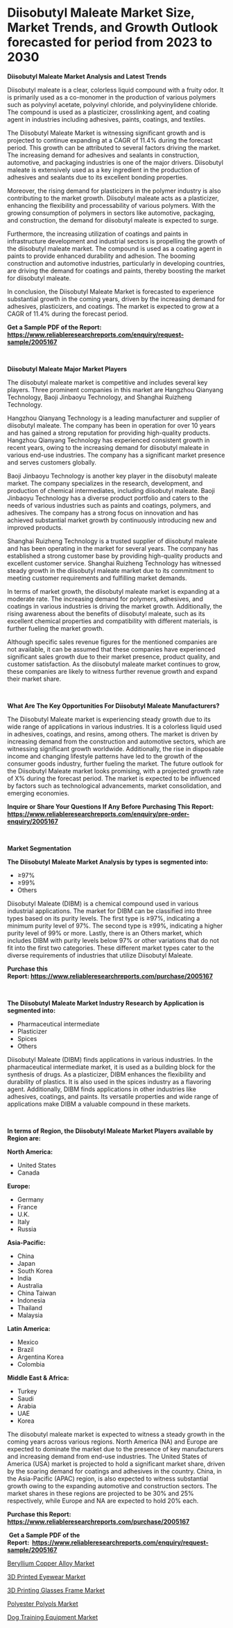 <p><h1>Diisobutyl Maleate Market Size, Market Trends, and Growth Outlook forecasted for period from 2023 to 2030</h1></p><p><strong>Diisobutyl Maleate Market Analysis and Latest Trends</strong></p>
<p><p>Diisobutyl maleate is a clear, colorless liquid compound with a fruity odor. It is primarily used as a co-monomer in the production of various polymers such as polyvinyl acetate, polyvinyl chloride, and polyvinylidene chloride. The compound is used as a plasticizer, crosslinking agent, and coating agent in industries including adhesives, paints, coatings, and textiles.</p><p>The Diisobutyl Maleate Market is witnessing significant growth and is projected to continue expanding at a CAGR of 11.4% during the forecast period. This growth can be attributed to several factors driving the market. The increasing demand for adhesives and sealants in construction, automotive, and packaging industries is one of the major drivers. Diisobutyl maleate is extensively used as a key ingredient in the production of adhesives and sealants due to its excellent bonding properties.</p><p>Moreover, the rising demand for plasticizers in the polymer industry is also contributing to the market growth. Diisobutyl maleate acts as a plasticizer, enhancing the flexibility and processability of various polymers. With the growing consumption of polymers in sectors like automotive, packaging, and construction, the demand for diisobutyl maleate is expected to surge.</p><p>Furthermore, the increasing utilization of coatings and paints in infrastructure development and industrial sectors is propelling the growth of the diisobutyl maleate market. The compound is used as a coating agent in paints to provide enhanced durability and adhesion. The booming construction and automotive industries, particularly in developing countries, are driving the demand for coatings and paints, thereby boosting the market for diisobutyl maleate.</p><p>In conclusion, the Diisobutyl Maleate Market is forecasted to experience substantial growth in the coming years, driven by the increasing demand for adhesives, plasticizers, and coatings. The market is expected to grow at a CAGR of 11.4% during the forecast period.</p></p>
<p><strong>Get a Sample PDF of the Report:&nbsp; <a href="https://www.reliableresearchreports.com/enquiry/request-sample/2005167">https://www.reliableresearchreports.com/enquiry/request-sample/2005167</a></strong></p>
<p>&nbsp;</p>
<p><strong>Diisobutyl Maleate Major Market Players</strong></p>
<p><p>The diisobutyl maleate market is competitive and includes several key players. Three prominent companies in this market are Hangzhou Qianyang Technology, Baoji Jinbaoyu Technology, and Shanghai Ruizheng Technology.</p><p>Hangzhou Qianyang Technology is a leading manufacturer and supplier of diisobutyl maleate. The company has been in operation for over 10 years and has gained a strong reputation for providing high-quality products. Hangzhou Qianyang Technology has experienced consistent growth in recent years, owing to the increasing demand for diisobutyl maleate in various end-use industries. The company has a significant market presence and serves customers globally.</p><p>Baoji Jinbaoyu Technology is another key player in the diisobutyl maleate market. The company specializes in the research, development, and production of chemical intermediates, including diisobutyl maleate. Baoji Jinbaoyu Technology has a diverse product portfolio and caters to the needs of various industries such as paints and coatings, polymers, and adhesives. The company has a strong focus on innovation and has achieved substantial market growth by continuously introducing new and improved products.</p><p>Shanghai Ruizheng Technology is a trusted supplier of diisobutyl maleate and has been operating in the market for several years. The company has established a strong customer base by providing high-quality products and excellent customer service. Shanghai Ruizheng Technology has witnessed steady growth in the diisobutyl maleate market due to its commitment to meeting customer requirements and fulfilling market demands.</p><p>In terms of market growth, the diisobutyl maleate market is expanding at a moderate rate. The increasing demand for polymers, adhesives, and coatings in various industries is driving the market growth. Additionally, the rising awareness about the benefits of diisobutyl maleate, such as its excellent chemical properties and compatibility with different materials, is further fueling the market growth.</p><p>Although specific sales revenue figures for the mentioned companies are not available, it can be assumed that these companies have experienced significant sales growth due to their market presence, product quality, and customer satisfaction. As the diisobutyl maleate market continues to grow, these companies are likely to witness further revenue growth and expand their market share.</p></p>
<p>&nbsp;</p>
<p><strong>What Are The Key Opportunities For Diisobutyl Maleate Manufacturers?</strong></p>
<p><p>The Diisobutyl Maleate market is experiencing steady growth due to its wide range of applications in various industries. It is a colorless liquid used in adhesives, coatings, and resins, among others. The market is driven by increasing demand from the construction and automotive sectors, which are witnessing significant growth worldwide. Additionally, the rise in disposable income and changing lifestyle patterns have led to the growth of the consumer goods industry, further fueling the market. The future outlook for the Diisobutyl Maleate market looks promising, with a projected growth rate of X% during the forecast period. The market is expected to be influenced by factors such as technological advancements, market consolidation, and emerging economies.</p></p>
<p><strong>Inquire or Share Your Questions If Any Before Purchasing This Report: <a href="https://www.reliableresearchreports.com/enquiry/pre-order-enquiry/2005167">https://www.reliableresearchreports.com/enquiry/pre-order-enquiry/2005167</a></strong></p>
<p>&nbsp;</p>
<p><strong>Market Segmentation</strong></p>
<p><strong>The Diisobutyl Maleate Market Analysis by types is segmented into:</strong></p>
<p><ul><li>≥97%</li><li>≥99%</li><li>Others</li></ul></p>
<p><p>Diisobutyl Maleate (DIBM) is a chemical compound used in various industrial applications. The market for DIBM can be classified into three types based on its purity levels. The first type is ≥97%, indicating a minimum purity level of 97%. The second type is ≥99%, indicating a higher purity level of 99% or more. Lastly, there is an Others market, which includes DIBM with purity levels below 97% or other variations that do not fit into the first two categories. These different market types cater to the diverse requirements of industries that utilize Diisobutyl Maleate.</p></p>
<p><strong>Purchase this Report:&nbsp;<a href="https://www.reliableresearchreports.com/purchase/2005167">https://www.reliableresearchreports.com/purchase/2005167</a></strong></p>
<p>&nbsp;</p>
<p><strong>The Diisobutyl Maleate Market Industry Research by Application is segmented into:</strong></p>
<p><ul><li>Pharmaceutical intermediate</li><li>Plasticizer</li><li>Spices</li><li>Others</li></ul></p>
<p><p>Diisobutyl Maleate (DIBM) finds applications in various industries. In the pharmaceutical intermediate market, it is used as a building block for the synthesis of drugs. As a plasticizer, DIBM enhances the flexibility and durability of plastics. It is also used in the spices industry as a flavoring agent. Additionally, DIBM finds applications in other industries like adhesives, coatings, and paints. Its versatile properties and wide range of applications make DIBM a valuable compound in these markets.</p></p>
<p>&nbsp;</p>
<p><strong>In terms of Region, the Diisobutyl Maleate Market Players available by Region are:</strong></p>
<p>
    <p> <strong> North America: </strong>
        <ul>
            <li>United States</li>
            <li>Canada</li>
        </ul>
        </p> 
    <p> <strong> Europe: </strong>
        <ul>
            <li>Germany</li>
            <li>France</li>
            <li>U.K.</li>
            <li>Italy</li>
            <li>Russia</li>
        </ul>
        </p> 
    <p> <strong> Asia-Pacific: </strong>
        <ul>
            <li>China</li>
            <li>Japan</li>
            <li>South Korea</li>
            <li>India</li>
            <li>Australia</li>
            <li>China Taiwan</li>
            <li>Indonesia</li>
            <li>Thailand</li>
            <li>Malaysia</li>
        </ul>
        </p> 
    <p> <strong> Latin America: </strong>
        <ul>
            <li>Mexico</li>
            <li>Brazil</li>
            <li>Argentina Korea</li>
            <li>Colombia</li>
        </ul>
        </p> 
    <p> <strong> Middle East & Africa: </strong>
        <ul>
            <li>Turkey</li>
            <li>Saudi</li>
            <li>Arabia</li>
            <li>UAE</li>
            <li>Korea</li>
        </ul>
    </p>
    </p>
<p><p>The diisobutyl maleate market is expected to witness a steady growth in the coming years across various regions. North America (NA) and Europe are expected to dominate the market due to the presence of key manufacturers and increasing demand from end-use industries. The United States of America (USA) market is projected to hold a significant market share, driven by the soaring demand for coatings and adhesives in the country. China, in the Asia-Pacific (APAC) region, is also expected to witness substantial growth owing to the expanding automotive and construction sectors. The market shares in these regions are projected to be 30% and 25% respectively, while Europe and NA are expected to hold 20% each.</p></p>
<p><strong>Purchase this Report: <a href="https://www.reliableresearchreports.com/purchase/2005167">https://www.reliableresearchreports.com/purchase/2005167</a></strong></p>
<p>&nbsp;<strong>Get a Sample PDF of the Report:&nbsp;&nbsp;<a href="https://www.reliableresearchreports.com/enquiry/request-sample/2005167">https://www.reliableresearchreports.com/enquiry/request-sample/2005167</a></strong></p>
<p><strong></strong></p>
<p><p><a href="https://medium.com/@vincentalvarez1980/beryllium-copper-alloy-market-insights-into-market-cagr-market-trends-and-growth-strategies-2214a1832534">Beryllium Copper Alloy Market</a></p><p><a href="https://www.linkedin.com/pulse/decoding-3d-printed-eyewear-market-deep-dive-latest-trends-p6xvc/">3D Printed Eyewear Market</a></p><p><a href="https://www.linkedin.com/pulse/3d-printing-glasses-frame-market-size-2023-2030-global-pbvic/">3D Printing Glasses Frame Market</a></p><p><a href="https://medium.com/@amandagarza17/polyester-polyols-market-size-reveals-the-best-marketing-channels-in-global-industry-bc94aad1de28">Polyester Polyols Market</a></p><p><a href="https://www.linkedin.com/pulse/dog-training-equipment-market-research-report-unlocks-analysis-b5ayc/">Dog Training Equipment Market</a></p></p>